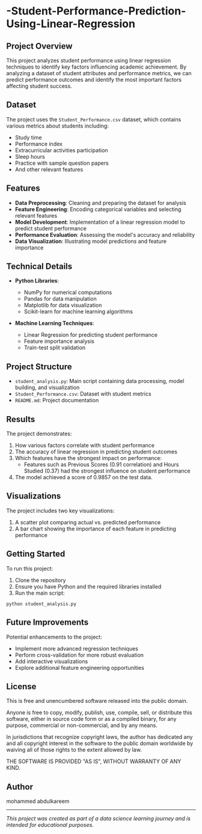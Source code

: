 # -Student-Performance-Prediction-Using-Linear-Regression

## Project Overview
This project analyzes student performance using linear regression techniques to identify key factors influencing academic achievement. By analyzing a dataset of student attributes and performance metrics, we can predict performance outcomes and identify the most important factors affecting student success.

## Dataset
The project uses the `Student_Performance.csv` dataset, which contains various metrics about students including:
- Study time
- Performance index
- Extracurricular activities participation
- Sleep hours
- Practice with sample question papers
- And other relevant features

## Features
- **Data Preprocessing**: Cleaning and preparing the dataset for analysis
- **Feature Engineering**: Encoding categorical variables and selecting relevant features
- **Model Development**: Implementation of a linear regression model to predict student performance
- **Performance Evaluation**: Assessing the model's accuracy and reliability
- **Data Visualization**: Illustrating model predictions and feature importance

## Technical Details
- **Python Libraries**:
  - NumPy for numerical computations
  - Pandas for data manipulation
  - Matplotlib for data visualization
  - Scikit-learn for machine learning algorithms

- **Machine Learning Techniques**:
  - Linear Regression for predicting student performance
  - Feature importance analysis
  - Train-test split validation

## Project Structure
- `student_analysis.py`: Main script containing data processing, model building, and visualization
- `Student_Performance.csv`: Dataset with student metrics
- `README.md`: Project documentation

## Results

The project demonstrates:
1. How various factors correlate with student performance
2. The accuracy of linear regression in predicting student outcomes
3. Which features have the strongest impact on performance:
   - Features such as Previous Scores (0.91 correlation) and Hours Studied (0.37) had the strongest influence on student performance
4. The model achieved a score of 0.9857 on the test data.

## Visualizations
The project includes two key visualizations:
1. A scatter plot comparing actual vs. predicted performance
2. A bar chart showing the importance of each feature in predicting performance

## Getting Started
To run this project:

1. Clone the repository
2. Ensure you have Python and the required libraries installed
3. Run the main script:
```
python student_analysis.py
```

## Future Improvements
Potential enhancements to the project:
- Implement more advanced regression techniques
- Perform cross-validation for more robust evaluation
- Add interactive visualizations
- Explore additional feature engineering opportunities

## License

This is free and unencumbered software released into the public domain.

Anyone is free to copy, modify, publish, use, compile, sell, or distribute this software, either in source code form or as a compiled binary, for any purpose, commercial or non-commercial, and by any means.

In jurisdictions that recognize copyright laws, the author has dedicated any and all copyright interest in the software to the public domain worldwide by waiving all of those rights to the extent allowed by law.

THE SOFTWARE IS PROVIDED "AS IS", WITHOUT WARRANTY OF ANY KIND.

## Author
mohammed abdulkareem

---

*This project was created as part of a data science learning journey and is intended for educational purposes.*

